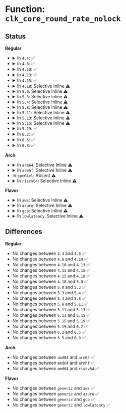 # Function: <code>clk_core_round_rate_nolock</code>

## Status
<b>Regular</b>
<ul>
<li>
<details>
<summary>In <code>4.4</code>: ✅</summary>

```c
int clk_core_round_rate_nolock(struct clk_core *core, struct clk_rate_request *req);
```

**Collision:** Unique Static

**Inline:** No

**Transformation:** False

**Instances:**

```
In drivers/clk/clk.c (ffffffff816e43c0)
Location: drivers/clk/clk.c:785
Inline: False
Direct callers:
  - drivers/clk/clk.c:clk_core_round_rate_nolock
  - drivers/clk/clk.c:clk_hw_round_rate
  - drivers/clk/clk.c:clk_round_rate
```
**Symbols:**

```
ffffffff816e43c0-ffffffff816e444f: clk_core_round_rate_nolock (STB_LOCAL)
```
</details>
</li>
<li>
<details>
<summary>In <code>4.8</code>: ✅</summary>

```c
int clk_core_round_rate_nolock(struct clk_core *core, struct clk_rate_request *req);
```

**Collision:** Unique Static

**Inline:** No

**Transformation:** False

**Instances:**

```
In drivers/clk/clk.c (ffffffff81748780)
Location: drivers/clk/clk.c:836
Inline: False
Direct callers:
  - drivers/clk/clk.c:clk_round_rate
  - drivers/clk/clk.c:clk_hw_round_rate
  - drivers/clk/clk.c:clk_core_round_rate_nolock
```
**Symbols:**

```
ffffffff81748780-ffffffff8174880f: clk_core_round_rate_nolock (STB_LOCAL)
```
</details>
</li>
<li>
<details>
<summary>In <code>4.10</code>: ✅</summary>

```c
int clk_core_round_rate_nolock(struct clk_core *core, struct clk_rate_request *req);
```

**Collision:** Unique Static

**Inline:** No

**Transformation:** False

**Instances:**

```
In drivers/clk/clk.c (ffffffff81531000)
Location: drivers/clk/clk.c:836
Inline: False
Direct callers:
  - drivers/clk/clk.c:clk_round_rate
  - drivers/clk/clk.c:clk_hw_round_rate
  - drivers/clk/clk.c:clk_core_round_rate_nolock
```
**Symbols:**

```
ffffffff81531000-ffffffff8153108f: clk_core_round_rate_nolock (STB_LOCAL)
```
</details>
</li>
<li>
<details>
<summary>In <code>4.13</code>: ✅</summary>

```c
int clk_core_round_rate_nolock(struct clk_core *core, struct clk_rate_request *req);
```

**Collision:** Unique Static

**Inline:** No

**Transformation:** False

**Instances:**

```
In drivers/clk/clk.c (ffffffff81544510)
Location: drivers/clk/clk.c:836
Inline: False
Direct callers:
  - drivers/clk/clk.c:clk_hw_round_rate
  - drivers/clk/clk.c:clk_core_round_rate_nolock
```
**Symbols:**

```
ffffffff81544510-ffffffff8154459f: clk_core_round_rate_nolock (STB_LOCAL)
```
</details>
</li>
<li>
<details>
<summary>In <code>4.15</code>: ✅</summary>

```c
int clk_core_round_rate_nolock(struct clk_core *core, struct clk_rate_request *req);
```

**Collision:** Unique Static

**Inline:** No

**Transformation:** False

**Instances:**

```
In drivers/clk/clk.c (ffffffff815a75e0)
Location: drivers/clk/clk.c:909
Inline: False
Direct callers:
  - drivers/clk/clk.c:clk_hw_round_rate
  - drivers/clk/clk.c:clk_core_round_rate_nolock
```
**Symbols:**

```
ffffffff815a75e0-ffffffff815a7675: clk_core_round_rate_nolock (STB_LOCAL)
```
</details>
</li>
<li>
<details>
<summary>In <code>4.18</code>: Selective Inline ⚠️</summary>

```c
int clk_core_round_rate_nolock(struct clk_core *core, struct clk_rate_request *req);
```

**Collision:** Unique Static

**Inline:** Selective

**Transformation:** False

**Instances:**

```
In drivers/clk/clk.c (ffffffff815e1000)
Location: drivers/clk/clk.c:1128
Inline: True
Direct callers:
  - drivers/clk/clk.c:clk_hw_round_rate
  - drivers/clk/clk.c:clk_mux_determine_rate_flags
  - drivers/clk/clk.c:clk_mux_determine_rate_flags
```
**Symbols:**

```
ffffffff815e1000-ffffffff815e1075: clk_core_round_rate_nolock (STB_LOCAL)
```
</details>
</li>
<li>
<details>
<summary>In <code>5.0</code>: Selective Inline ⚠️</summary>

```c
int clk_core_round_rate_nolock(struct clk_core *core, struct clk_rate_request *req);
```

**Collision:** Unique Static

**Inline:** Selective

**Transformation:** False

**Instances:**

```
In drivers/clk/clk.c (ffffffff815fb270)
Location: drivers/clk/clk.c:1234
Inline: True
Direct callers:
  - drivers/clk/clk.c:clk_hw_round_rate
  - drivers/clk/clk.c:clk_mux_determine_rate_flags
  - drivers/clk/clk.c:clk_mux_determine_rate_flags
```
**Symbols:**

```
ffffffff815fb270-ffffffff815fb2e5: clk_core_round_rate_nolock (STB_LOCAL)
```
</details>
</li>
<li>
<details>
<summary>In <code>5.3</code>: Selective Inline ⚠️</summary>

```c
int clk_core_round_rate_nolock(struct clk_core *core, struct clk_rate_request *req);
```

**Collision:** Unique Static

**Inline:** Selective

**Transformation:** False

**Instances:**

```
In drivers/clk/clk.c (ffffffff8162d6e0)
Location: drivers/clk/clk.c:1352
Inline: True
Direct callers:
  - drivers/clk/clk.c:clk_hw_round_rate
  - drivers/clk/clk.c:clk_mux_determine_rate_flags
  - drivers/clk/clk.c:clk_mux_determine_rate_flags
```
**Symbols:**

```
ffffffff8162d6e0-ffffffff8162d764: clk_core_round_rate_nolock (STB_LOCAL)
```
</details>
</li>
<li>
<details>
<summary>In <code>5.4</code>: Selective Inline ⚠️</summary>

```c
int clk_core_round_rate_nolock(struct clk_core *core, struct clk_rate_request *req);
```

**Collision:** Unique Static

**Inline:** Selective

**Transformation:** False

**Instances:**

```
In drivers/clk/clk.c (ffffffff8164e3d0)
Location: drivers/clk/clk.c:1360
Inline: True
Direct callers:
  - drivers/clk/clk.c:clk_hw_round_rate
  - drivers/clk/clk.c:clk_mux_determine_rate_flags
  - drivers/clk/clk.c:clk_mux_determine_rate_flags
```
**Symbols:**

```
ffffffff8164e3d0-ffffffff8164e454: clk_core_round_rate_nolock (STB_LOCAL)
```
</details>
</li>
<li>
<details>
<summary>In <code>5.8</code>: Selective Inline ⚠️</summary>

```c
int clk_core_round_rate_nolock(struct clk_core *core, struct clk_rate_request *req);
```

**Collision:** Unique Static

**Inline:** Selective

**Transformation:** False

**Instances:**

```
In drivers/clk/clk.c (ffffffff816fd240)
Location: drivers/clk/clk.c:1364
Inline: True
Direct callers:
  - drivers/clk/clk.c:clk_hw_round_rate
  - drivers/clk/clk.c:clk_mux_determine_rate_flags
  - drivers/clk/clk.c:clk_mux_determine_rate_flags
```
**Symbols:**

```
ffffffff816fd240-ffffffff816fd2c4: clk_core_round_rate_nolock (STB_LOCAL)
```
</details>
</li>
<li>
<details>
<summary>In <code>5.11</code>: Selective Inline ⚠️</summary>

```c
int clk_core_round_rate_nolock(struct clk_core *core, struct clk_rate_request *req);
```

**Collision:** Unique Static

**Inline:** Selective

**Transformation:** False

**Instances:**

```
In drivers/clk/clk.c (ffffffff8171a1f0)
Location: drivers/clk/clk.c:1358
Inline: True
Direct callers:
  - drivers/clk/clk.c:clk_hw_round_rate
  - drivers/clk/clk.c:clk_mux_determine_rate_flags
  - drivers/clk/clk.c:clk_mux_determine_rate_flags
```
**Symbols:**

```
ffffffff8171a1f0-ffffffff8171a274: clk_core_round_rate_nolock (STB_LOCAL)
```
</details>
</li>
<li>
<details>
<summary>In <code>5.13</code>: Selective Inline ⚠️</summary>

```c
int clk_core_round_rate_nolock(struct clk_core *core, struct clk_rate_request *req);
```

**Collision:** Unique Static

**Inline:** Selective

**Transformation:** False

**Instances:**

```
In drivers/clk/clk.c (ffffffff816fb4f0)
Location: drivers/clk/clk.c:1379
Inline: True
Direct callers:
  - drivers/clk/clk.c:clk_hw_round_rate
  - drivers/clk/clk.c:clk_mux_determine_rate_flags
  - drivers/clk/clk.c:clk_mux_determine_rate_flags
```
**Symbols:**

```
ffffffff816fb4f0-ffffffff816fb574: clk_core_round_rate_nolock (STB_LOCAL)
```
</details>
</li>
<li>
<details>
<summary>In <code>5.15</code>: Selective Inline ⚠️</summary>

```c
int clk_core_round_rate_nolock(struct clk_core *core, struct clk_rate_request *req);
```

**Collision:** Unique Static

**Inline:** Selective

**Transformation:** False

**Instances:**

```
In drivers/clk/clk.c (ffffffff81775e60)
Location: drivers/clk/clk.c:1379
Inline: True
Direct callers:
  - drivers/clk/clk.c:clk_hw_round_rate
  - drivers/clk/clk.c:clk_mux_determine_rate_flags
  - drivers/clk/clk.c:clk_mux_determine_rate_flags
```
**Symbols:**

```
ffffffff81775e60-ffffffff81775eeb: clk_core_round_rate_nolock (STB_LOCAL)
```
</details>
</li>
<li>
<details>
<summary>In <code>5.19</code>: ✅</summary>

```c
int clk_core_round_rate_nolock(struct clk_core *core, struct clk_rate_request *req);
```

**Collision:** Unique Static

**Inline:** No

**Transformation:** False

**Instances:**

```
In drivers/clk/clk.c (ffffffff818ac680)
Location: drivers/clk/clk.c:1393
Inline: False
Direct callers:
  - drivers/clk/clk.c:clk_round_rate
  - drivers/clk/clk.c:clk_hw_round_rate
  - drivers/clk/clk.c:clk_core_round_rate_nolock
  - drivers/clk/clk.c:clk_mux_determine_rate_flags
  - drivers/clk/clk.c:clk_mux_determine_rate_flags
```
**Symbols:**

```
ffffffff818ac680-ffffffff818ac727: clk_core_round_rate_nolock (STB_LOCAL)
```
</details>
</li>
<li>
<details>
<summary>In <code>6.2</code>: ✅</summary>

```c
int clk_core_round_rate_nolock(struct clk_core *core, struct clk_rate_request *req);
```

**Collision:** Unique Static

**Inline:** No

**Transformation:** False

**Instances:**

```
In drivers/clk/clk.c (ffffffff819f8540)
Location: drivers/clk/clk.c:1545
Inline: False
Direct callers:
  - drivers/clk/clk.c:clk_round_rate
  - drivers/clk/clk.c:clk_hw_round_rate
  - drivers/clk/clk.c:clk_core_round_rate_nolock
  - drivers/clk/clk.c:clk_mux_determine_rate_flags
  - drivers/clk/clk.c:clk_mux_determine_rate_flags
```
**Symbols:**

```
ffffffff819f8540-ffffffff819f86b2: clk_core_round_rate_nolock (STB_LOCAL)
```
</details>
</li>
<li>
<details>
<summary>In <code>6.5</code>: ✅</summary>

```c
int clk_core_round_rate_nolock(struct clk_core *core, struct clk_rate_request *req);
```

**Collision:** Unique Static

**Inline:** No

**Transformation:** False

**Instances:**

```
In drivers/clk/clk.c (ffffffff81a40e50)
Location: drivers/clk/clk.c:1590
Inline: False
Direct callers:
  - drivers/clk/clk.c:clk_round_rate
  - drivers/clk/clk.c:clk_hw_round_rate
  - drivers/clk/clk.c:clk_core_round_rate_nolock
  - drivers/clk/clk.c:clk_mux_determine_rate_flags
```
**Symbols:**

```
ffffffff81a40e50-ffffffff81a40fc9: clk_core_round_rate_nolock (STB_LOCAL)
```
</details>
</li>
<li>
<details>
<summary>In <code>6.8</code>: ✅</summary>

```c
int clk_core_round_rate_nolock(struct clk_core *core, struct clk_rate_request *req);
```

**Collision:** Unique Static

**Inline:** No

**Transformation:** False

**Instances:**

```
In drivers/clk/clk.c (ffffffff81a8c860)
Location: drivers/clk/clk.c:1590
Inline: False
Direct callers:
  - drivers/clk/clk.c:clk_round_rate
  - drivers/clk/clk.c:clk_hw_round_rate
  - drivers/clk/clk.c:clk_core_round_rate_nolock
  - drivers/clk/clk.c:clk_mux_determine_rate_flags
```
**Symbols:**

```
ffffffff81a8c860-ffffffff81a8c9d9: clk_core_round_rate_nolock (STB_LOCAL)
```
</details>
</li>
</ul>
<b>Arch</b>
<ul>
<li>
<details>
<summary>In <code>arm64</code>: Selective Inline ⚠️</summary>

```c
int clk_core_round_rate_nolock(struct clk_core *core, struct clk_rate_request *req);
```

**Collision:** Unique Static

**Inline:** Selective

**Transformation:** False

**Instances:**

```
In drivers/clk/clk.c (ffff8000107bd950)
Location: drivers/clk/clk.c:1360
Inline: True
Direct callers:
  - drivers/clk/clk.c:clk_hw_round_rate
  - drivers/clk/clk.c:clk_mux_determine_rate_flags
  - drivers/clk/clk.c:clk_mux_determine_rate_flags
```
**Symbols:**

```
ffff8000107bd950-ffff8000107bd9f4: clk_core_round_rate_nolock (STB_LOCAL)
```
</details>
</li>
<li>
<details>
<summary>In <code>armhf</code>: Selective Inline ⚠️</summary>

```c
int clk_core_round_rate_nolock(struct clk_core *core, struct clk_rate_request *req);
```

**Collision:** Unique Static

**Inline:** Selective

**Transformation:** False

**Instances:**

```
In drivers/clk/clk.c (c08ea6ac)
Location: drivers/clk/clk.c:1360
Inline: True
Direct callers:
  - drivers/clk/clk.c:clk_hw_round_rate
  - drivers/clk/clk.c:clk_mux_determine_rate_flags
  - drivers/clk/clk.c:clk_mux_determine_rate_flags
```
**Symbols:**

```
c08ea6ac-c08ea740: clk_core_round_rate_nolock (STB_LOCAL)
```
</details>
</li>
<li>
In <code>ppc64el</code>: Absent ⚠️
</li>
<li>
<details>
<summary>In <code>riscv64</code>: Selective Inline ⚠️</summary>

```c
int clk_core_round_rate_nolock(struct clk_core *core, struct clk_rate_request *req);
```

**Collision:** Unique Static

**Inline:** Selective

**Transformation:** False

**Instances:**

```
In drivers/clk/clk.c (ffffffe00050ce72)
Location: drivers/clk/clk.c:1360
Inline: True
Direct callers:
  - drivers/clk/clk.c:clk_hw_round_rate
  - drivers/clk/clk.c:clk_mux_determine_rate_flags
  - drivers/clk/clk.c:clk_mux_determine_rate_flags
```
**Symbols:**

```
ffffffe00050ce72-ffffffe00050cefc: clk_core_round_rate_nolock (STB_LOCAL)
```
</details>
</li>
</ul>
<b>Flavor</b>
<ul>
<li>
<details>
<summary>In <code>aws</code>: Selective Inline ⚠️</summary>

```c
int clk_core_round_rate_nolock(struct clk_core *core, struct clk_rate_request *req);
```

**Collision:** Unique Static

**Inline:** Selective

**Transformation:** False

**Instances:**

```
In drivers/clk/clk.c (ffffffff81614430)
Location: drivers/clk/clk.c:1360
Inline: True
Direct callers:
  - drivers/clk/clk.c:clk_hw_round_rate
  - drivers/clk/clk.c:clk_mux_determine_rate_flags
  - drivers/clk/clk.c:clk_mux_determine_rate_flags
```
**Symbols:**

```
ffffffff81614430-ffffffff816144b4: clk_core_round_rate_nolock (STB_LOCAL)
```
</details>
</li>
<li>
<details>
<summary>In <code>azure</code>: Selective Inline ⚠️</summary>

```c
int clk_core_round_rate_nolock(struct clk_core *core, struct clk_rate_request *req);
```

**Collision:** Unique Static

**Inline:** Selective

**Transformation:** False

**Instances:**

```
In drivers/clk/clk.c (ffffffff81608960)
Location: drivers/clk/clk.c:1360
Inline: True
Direct callers:
  - drivers/clk/clk.c:clk_hw_round_rate
  - drivers/clk/clk.c:clk_mux_determine_rate_flags
  - drivers/clk/clk.c:clk_mux_determine_rate_flags
```
**Symbols:**

```
ffffffff81608960-ffffffff816089e4: clk_core_round_rate_nolock (STB_LOCAL)
```
</details>
</li>
<li>
<details>
<summary>In <code>gcp</code>: Selective Inline ⚠️</summary>

```c
int clk_core_round_rate_nolock(struct clk_core *core, struct clk_rate_request *req);
```

**Collision:** Unique Static

**Inline:** Selective

**Transformation:** False

**Instances:**

```
In drivers/clk/clk.c (ffffffff81642210)
Location: drivers/clk/clk.c:1360
Inline: True
Direct callers:
  - drivers/clk/clk.c:clk_hw_round_rate
  - drivers/clk/clk.c:clk_mux_determine_rate_flags
  - drivers/clk/clk.c:clk_mux_determine_rate_flags
```
**Symbols:**

```
ffffffff81642210-ffffffff81642294: clk_core_round_rate_nolock (STB_LOCAL)
```
</details>
</li>
<li>
<details>
<summary>In <code>lowlatency</code>: Selective Inline ⚠️</summary>

```c
int clk_core_round_rate_nolock(struct clk_core *core, struct clk_rate_request *req);
```

**Collision:** Unique Static

**Inline:** Selective

**Transformation:** False

**Instances:**

```
In drivers/clk/clk.c (ffffffff8165c5f0)
Location: drivers/clk/clk.c:1360
Inline: True
Direct callers:
  - drivers/clk/clk.c:clk_hw_round_rate
  - drivers/clk/clk.c:clk_mux_determine_rate_flags
  - drivers/clk/clk.c:clk_mux_determine_rate_flags
```
**Symbols:**

```
ffffffff8165c5f0-ffffffff8165c674: clk_core_round_rate_nolock (STB_LOCAL)
```
</details>
</li>
</ul>

## Differences
<b>Regular</b>
<ul>
<li>
No changes between <code>4.4</code> and <code>4.8</code> ✅
</li>
<li>
No changes between <code>4.8</code> and <code>4.10</code> ✅
</li>
<li>
No changes between <code>4.10</code> and <code>4.13</code> ✅
</li>
<li>
No changes between <code>4.13</code> and <code>4.15</code> ✅
</li>
<li>
No changes between <code>4.15</code> and <code>4.18</code> ✅
</li>
<li>
No changes between <code>4.18</code> and <code>5.0</code> ✅
</li>
<li>
No changes between <code>5.0</code> and <code>5.3</code> ✅
</li>
<li>
No changes between <code>5.3</code> and <code>5.4</code> ✅
</li>
<li>
No changes between <code>5.4</code> and <code>5.8</code> ✅
</li>
<li>
No changes between <code>5.8</code> and <code>5.11</code> ✅
</li>
<li>
No changes between <code>5.11</code> and <code>5.13</code> ✅
</li>
<li>
No changes between <code>5.13</code> and <code>5.15</code> ✅
</li>
<li>
No changes between <code>5.15</code> and <code>5.19</code> ✅
</li>
<li>
No changes between <code>5.19</code> and <code>6.2</code> ✅
</li>
<li>
No changes between <code>6.2</code> and <code>6.5</code> ✅
</li>
<li>
No changes between <code>6.5</code> and <code>6.8</code> ✅
</li>
</ul>
<b>Arch</b>
<ul>
<li>
No changes between <code>amd64</code> and <code>arm64</code> ✅
</li>
<li>
No changes between <code>amd64</code> and <code>armhf</code> ✅
</li>
<li>
No changes between <code>amd64</code> and <code>riscv64</code> ✅
</li>
</ul>
<b>Flavor</b>
<ul>
<li>
No changes between <code>generic</code> and <code>aws</code> ✅
</li>
<li>
No changes between <code>generic</code> and <code>azure</code> ✅
</li>
<li>
No changes between <code>generic</code> and <code>gcp</code> ✅
</li>
<li>
No changes between <code>generic</code> and <code>lowlatency</code> ✅
</li>
</ul>
